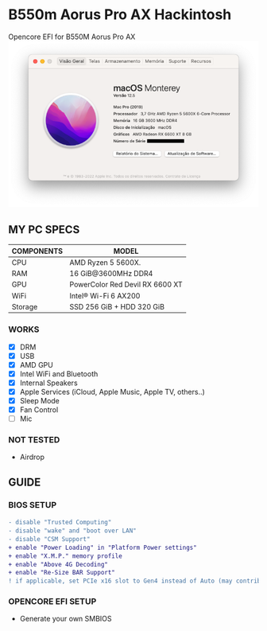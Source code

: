 # B550m Aorus Pro AX Hackintosh
Opencore EFI for B550M Aorus Pro AX
<img src="https://github.com/Levonhard/b550m-aorus-pro-ax-hackintosh/blob/main/screenshot-monterey.png">

## MY PC SPECS

| COMPONENTS | MODEL                                 |
|------------|---------------------------------------|
| CPU        | AMD Ryzen 5 5600X.                    |
| RAM        | 16 GiB@3600MHz DDR4                   |
| GPU        | PowerColor Red Devil RX 6600 XT       |
| WiFi       | Intel® Wi-Fi 6 AX200                  |
| Storage    | SSD 256 GiB + HDD 320 GiB             |

### WORKS
- [x] DRM
- [x] USB
- [x] AMD GPU
- [x] Intel WiFi and Bluetooth
- [x] Internal Speakers
- [x] Apple Services (iCloud, Apple Music, Apple TV, others..)
- [x] Sleep Mode
- [x] Fan Control
- [ ] Mic

### NOT TESTED
- Airdrop

## GUIDE
### BIOS SETUP
```diff
- disable "Trusted Computing"
- disable "wake" and "boot over LAN"
- disable "CSM Support"
+ enable "Power Loading" in "Platform Power settings"
+ enable "X.M.P." memory profile
+ enable "Above 4G Decoding"
+ enable "Re-Size BAR Support"
! if applicable, set PCIe x16 slot to Gen4 instead of Auto (may contribute to a better stability)
```

### OPENCORE EFI SETUP
- Generate your own SMBIOS
